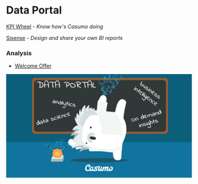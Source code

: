 # __Data Portal__

[KPI Wheel](http://kpiwheel.casumocave.local) *- Know how's Casumo doing*

[Sisense](http://sisense.casumo.local/app/account#/login) *- Design and share your own BI reports*

### Analysis

   - [Welcome Offer](https://docs.google.com/document/d/1EgV6WePOrgVo9s9_joanMUhc6PVr1clDsoyeD6_JiV0/edit)



![alt tag](top.png)
